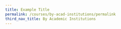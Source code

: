 ```yaml
---
title: Example Title
permalink: /courses/by-acad-institutions/permalink
third_nav_title: By Academic Institutions
---
```


